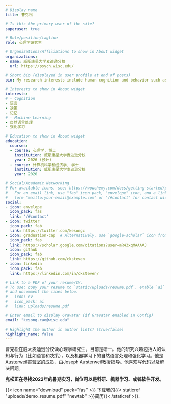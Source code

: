 ```yaml
---
# Display name
title: 曹克松

# Is this the primary user of the site?
superuser: true

# Role/position/tagline
role: 心理学研究生

# Organizations/Affiliations to show in About widget
organizations:
- name: 威斯康星大学麦迪逊分校
  url: https://psych.wisc.edu/

# Short bio (displayed in user profile at end of posts)
bio: My research interests include human cognition and behavior such as language and decision-making.

# Interests to show in About widget
interests:
# - Cognition
- 语言
- 决策
- 记忆
# - Machine Learning
- 自然语言处理
- 强化学习

# Education to show in About widget
education:
  courses:
  - course: 心理学, 博士
    institution: 威斯康星大学麦迪逊分校
    year: 2026 (预计)
  - course: 计算机科学和经济学, 学士
    institution: 威斯康星大学麦迪逊分校
    year: 2020

# Social/Academic Networking
# For available icons, see: https://wowchemy.com/docs/getting-started/page-builder/#icons
#   For an email link, use "fas" icon pack, "envelope" icon, and a link in the
#   form "mailto:your-email@example.com" or "/#contact" for contact widget.
social:
- icon: envelope
  icon_pack: fas
  link: '/#contact'
- icon: twitter
  icon_pack: fab
  link: https://twitter.com/kesongc
- icon: graduation-cap  # Alternatively, use `google-scholar` icon from `ai` icon pack
  icon_pack: fas
  link: https://scholar.google.com/citations?user=mR43xqMAAAAJ
- icon: github
  icon_pack: fab
  link: https://github.com/cksteven
- icon: linkedin
  icon_pack: fab
  link: https://linkedin.com/in/cksteven/

# Link to a PDF of your resume/CV.
# To use: copy your resume to `static/uploads/resume.pdf`, enable `ai` icons in `params.toml`,
# and uncomment the lines below.
# - icon: cv
#   icon_pack: ai
#   link: uploads/resume.pdf

# Enter email to display Gravatar (if Gravatar enabled in Config)
email: "kesong.cao@wisc.edu"

# Highlight the author in author lists? (true/false)
highlight_name: false
---
```


曹克松在威大麦迪逊分校读心理学研究生，目前是研一。他的研究兴趣包括人的认知与行为（比如语言和决策），以及机器学习下的自然语言处理和强化学习。他是[Austerweil实验室](https://alab.psych.wisc.edu/)的成员，由Joseph Austerweil教授指导。他喜欢写代码以及解决问题。

__克松正在寻找2022年的暑期实习，岗位可以是科研、机器学习、或者软件开发。__

{{< icon name="download" pack="fas" >}} 下载我的{{< staticref "uploads/demo_resume.pdf" "newtab" >}}简历{{< /staticref >}}.
